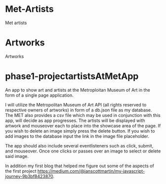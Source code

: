 # Met-Artists

Met artists

# Artworks

Artworks

# phase1-projectartistsAtMetApp

An app to show art and artists at the Metroploitan Museum of Art in the form of a single page application.

I will utilize the Metropolitan Museum of Art API (all rights reserved to respective owners of artworks) in form of a db.json file as my database.
The MET also provides a csv file which may be used in conjunction with this app, will decide as app progresses.
The artists will be displayed with artwork and mouseover each to place into the showcase area of the page.
If you wish to delete an image simply press the delete button. If you wish to add images to the database input the link in the image file placeholder.

The app should also include several eventlisteners such as click, submit, and mouseover. Once one clicks or passes over an image to select or delete said image.

In addition my first blog that helped me figure out some of the aspects of the first project https://medium.com/@ianscottmartin/my-javascript-journey-9b3bf8423870.
